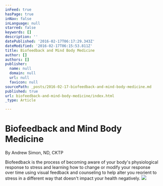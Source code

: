 ```yaml
---
inFeed: true
hasPage: true
inNav: false
inLanguage: null
starred: false
keywords: []
description: ''
datePublished: '2016-02-17T06:17:29.343Z'
dateModified: '2016-02-17T06:15:53.811Z'
title: Biofeedback and Mind Body Medicine
author: []
authors: []
publisher:
  name: null
  domain: null
  url: null
  favicon: null
sourcePath: _posts/2016-02-17-biofeedback-and-mind-body-medicine.md
published: true
url: biofeedback-and-mind-body-medicine/index.html
_type: Article

---
```

# Biofeedback and Mind Body Medicine

By Andrew Simon, ND, CKTP

Biofeedback is the process of becoming aware of your body's physiological response to stress and learning how to change or modify your response over time using visual feedback and counseling to help alter you reorient to stress in a different way that doesn't impact your health negatively.
![](https://the-grid-user-content.s3-us-west-2.amazonaws.com/fe5640ba-cc2e-4f0e-9607-4e05a7c9fd14.jpg)